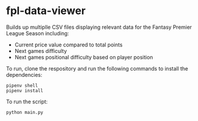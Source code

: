 # fpl-data-viewer

Builds up multiplle CSV files displaying relevant data for the Fantasy Premier League Season including:

- Current price value compared to total points
- Next games difficulty
- Next games positional difficulty based on player position

To run, clone the respository and run the following commands to install the dependencies:
 ```
 pipenv shell
 pipenv install
 ```

To run the script:
 ```
 python main.py
 ```
